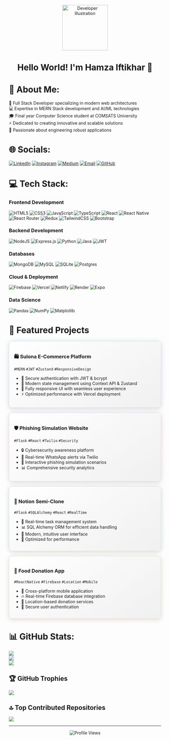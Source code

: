 <div align="center">
  <img src="https://raw.githubusercontent.com/Tarikul-Islam-Anik/Animated-Fluent-Emojis/master/Emojis/People/Technologist.png" alt="Developer Illustration" width="150" />

  # Hello World! I'm Hamza Iftikhar 👋
</div>

# 🌟 About Me:

🚀 Full Stack Developer specializing in modern web architectures  
💻 Expertise in MERN Stack development and AI/ML technologies  
🎓 Final year Computer Science student at COMSATS University  
⚡ Dedicated to creating innovative and scalable solutions  
🔧 Passionate about engineering robust applications

# 🌐 Socials:
[![LinkedIn](https://img.shields.io/badge/LinkedIn-%230077B5.svg?logo=linkedin&logoColor=white)](https://linkedin.com/in/hamzaiftikhhar) 
[![Instagram](https://img.shields.io/badge/Instagram-%23E4405F.svg?logo=Instagram&logoColor=white)](https://instagram.com/hamzaiftikhhar)
[![Medium](https://img.shields.io/badge/Medium-12100E?logo=medium&logoColor=white)](https://medium.com/@hamzaiftikhhar)
[![Email](https://img.shields.io/badge/Email-%23D14836.svg?logo=gmail&logoColor=white)](mailto:alihamxa366@gmail.com)
[![GitHub](https://img.shields.io/badge/GitHub-%23181717.svg?logo=github&logoColor=white)](https://github.com/hamzaiftikhhar)

# 💻 Tech Stack:

### Frontend Development
![HTML5](https://img.shields.io/badge/html5-%23E34F26.svg?style=for-the-badge&logo=html5&logoColor=white) 
![CSS3](https://img.shields.io/badge/css3-%231572B6.svg?style=for-the-badge&logo=css3&logoColor=white) 
![JavaScript](https://img.shields.io/badge/javascript-%23323330.svg?style=for-the-badge&logo=javascript&logoColor=%23F7DF1E) 
![TypeScript](https://img.shields.io/badge/typescript-%23007ACC.svg?style=for-the-badge&logo=typescript&logoColor=white) 
![React](https://img.shields.io/badge/react-%2320232a.svg?style=for-the-badge&logo=react&logoColor=%2361DAFB) 
![React Native](https://img.shields.io/badge/react_native-%2320232a.svg?style=for-the-badge&logo=react&logoColor=%2361DAFB) 
![React Router](https://img.shields.io/badge/React_Router-CA4245?style=for-the-badge&logo=react-router&logoColor=white) 
![Redux](https://img.shields.io/badge/redux-%23593d88.svg?style=for-the-badge&logo=redux&logoColor=white) 
![TailwindCSS](https://img.shields.io/badge/tailwindcss-%2338B2AC.svg?style=for-the-badge&logo=tailwind-css&logoColor=white) 
![Bootstrap](https://img.shields.io/badge/bootstrap-%23563D7C.svg?style=for-the-badge&logo=bootstrap&logoColor=white) 

### Backend Development
![NodeJS](https://img.shields.io/badge/node.js-6DA55F?style=for-the-badge&logo=node.js&logoColor=white) 
![Express.js](https://img.shields.io/badge/express.js-%23404d59.svg?style=for-the-badge&logo=express&logoColor=%2361DAFB) 
![Python](https://img.shields.io/badge/python-3670A0?style=for-the-badge&logo=python&logoColor=ffdd54) 
![Java](https://img.shields.io/badge/java-%23ED8B00.svg?style=for-the-badge&logo=java&logoColor=white)
![JWT](https://img.shields.io/badge/JWT-black?style=for-the-badge&logo=JSON%20web%20tokens)

### Databases
![MongoDB](https://img.shields.io/badge/MongoDB-%234ea94b.svg?style=for-the-badge&logo=mongodb&logoColor=white) 
![MySQL](https://img.shields.io/badge/mysql-%2300f.svg?style=for-the-badge&logo=mysql&logoColor=white) 
![SQLite](https://img.shields.io/badge/sqlite-%2307405e.svg?style=for-the-badge&logo=sqlite&logoColor=white) 
![Postgres](https://img.shields.io/badge/postgres-%23316192.svg?style=for-the-badge&logo=postgresql&logoColor=white) 

### Cloud & Deployment
![Firebase](https://img.shields.io/badge/firebase-%23039BE5.svg?style=for-the-badge&logo=firebase) 
![Vercel](https://img.shields.io/badge/vercel-%23000000.svg?style=for-the-badge&logo=vercel&logoColor=white) 
![Netlify](https://img.shields.io/badge/netlify-%23000000.svg?style=for-the-badge&logo=netlify&logoColor=#00C7B7) 
![Render](https://img.shields.io/badge/Render-%46E3B7.svg?style=for-the-badge&logo=render&logoColor=white)
![Expo](https://img.shields.io/badge/expo-1C1E24?style=for-the-badge&logo=expo&logoColor=#D04A37)

### Data Science
![Pandas](https://img.shields.io/badge/pandas-%23150458.svg?style=for-the-badge&logo=pandas&logoColor=white) 
![NumPy](https://img.shields.io/badge/numpy-%23013243.svg?style=for-the-badge&logo=numpy&logoColor=white) 
![Matplotlib](https://img.shields.io/badge/Matplotlib-%23ffffff.svg?style=for-the-badge&logo=Matplotlib&logoColor=black)

# 🚀 Featured Projects

<div style="display: grid; gap: 1rem;">

<div style="border: 1px solid #e0e0e0; border-radius: 10px; padding: 1rem; background: linear-gradient(145deg, #ffffff, #f0f0f0); box-shadow: 0 4px 15px rgba(0,0,0,0.1), 0 0 20px rgba(66,153,225,0.1);">

### 🛍️ Sulona E-Commerce Platform
`#MERN` `#JWT` `#Zustand` `#ResponsiveDesign`
- 🔐 Secure authentication with JWT & bcrypt
- 🔄 Modern state management using Context API & Zustand
- 📱 Fully responsive UI with seamless user experience
- ⚡ Optimized performance with Vercel deployment
</div>

<div style="border: 1px solid #e0e0e0; border-radius: 10px; padding: 1rem; background: linear-gradient(145deg, #ffffff, #f0f0f0); box-shadow: 0 4px 15px rgba(0,0,0,0.1), 0 0 20px rgba(237,100,166,0.1);">

### 🛡️ Phishing Simulation Website
`#Flask` `#React` `#Twilio` `#Security`
- 🔒 Cybersecurity awareness platform
- 📲 Real-time WhatsApp alerts via Twilio
- 🎯 Interactive phishing simulation scenarios
- 📊 Comprehensive security analytics
</div>

<div style="border: 1px solid #e0e0e0; border-radius: 10px; padding: 1rem; background: linear-gradient(145deg, #ffffff, #f0f0f0); box-shadow: 0 4px 15px rgba(0,0,0,0.1), 0 0 20px rgba(72,187,120,0.1);">

### 📝 Notion Semi-Clone
`#Flask` `#SQLAlchemy` `#React` `#RealTime`
- 🔄 Real-time task management system
- 📊 SQL Alchemy ORM for efficient data handling
- 🎨 Modern, intuitive user interface
- 🚀 Optimized for performance
</div>

<div style="border: 1px solid #e0e0e0; border-radius: 10px; padding: 1rem; background: linear-gradient(145deg, #ffffff, #f0f0f0); box-shadow: 0 4px 15px rgba(0,0,0,0.1), 0 0 20px rgba(246,173,85,0.1);">

### 🤝 Food Donation App
`#ReactNative` `#Firebase` `#Location` `#Mobile`
- 📱 Cross-platform mobile application
- 🔥 Real-time Firebase database integration
- 📍 Location-based donation services
- 🔐 Secure user authentication
</div>

</div>

# 📊 GitHub Stats:
![](https://github-readme-stats.vercel.app/api?username=hamzaiftikhhar&theme=radical&hide_border=false&include_all_commits=true&count_private=true)<br/>
![](https://github-readme-streak-stats.herokuapp.com/?user=hamzaiftikhhar&theme=radical&hide_border=false)<br/>
![](https://github-readme-stats.vercel.app/api/top-langs/?username=hamzaiftikhhar&theme=radical&hide_border=false&include_all_commits=true&count_private=true&layout=compact)

## 🏆 GitHub Trophies
![](https://github-profile-trophy.vercel.app/?username=hamzaiftikhhar&theme=radical&no-frame=false&no-bg=false&margin-w=4)

## 🔝 Top Contributed Repositories
![](https://github-contributor-stats.vercel.app/api?username=hamzaiftikhhar&limit=5&theme=radical&combine_all_yearly_contributions=true)

---
<div align="center">
  <img src="https://komarev.com/ghpvc/?username=hamzaiftikhhar&color=blueviolet" alt="Profile Views" />
</div>
